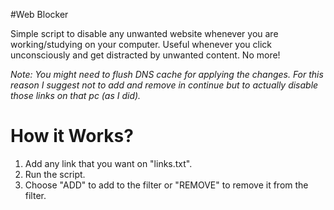 #Web Blocker

Simple script to disable any unwanted website whenever you are working/studying on your computer. Useful whenever you click unconsciously and get distracted by unwanted content. No more!

*Note: You might need to flush DNS cache for applying the changes. For this reason I suggest not to add and remove in continue but to actually disable those links on that pc (as I did).*


# How it Works?
1. Add any link that you want on "links.txt". 
2. Run the script.
3. Choose "ADD" to add to the filter or "REMOVE" to remove it from the filter.
